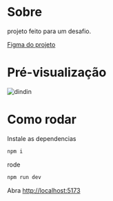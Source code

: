 # Sobre

projeto feito para um desafio.

[Figma do projeto](https://www.figma.com/design/BaNj2zPcgGXqCKiUtKO529/DinDin-2.0-(Copy)?node-id=0-1&node-type=canvas&t=UyAL85hYxcnGW2So-0)

# Pré-visualização

![dindin](https://github.com/user-attachments/assets/afed3986-c3b1-43c6-b4a2-195188c0dec5)

# Como rodar

Instale as dependencias

```bash
npm i
```

rode

```bash
npm run dev
```

Abra [http://localhost:5173](http://localhost:5173) 
